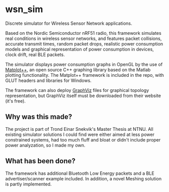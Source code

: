 # wsn_sim
Discrete simulator for Wireless Sensor Network applications.

Based on the Nordic Semiconductor nRF51 radio, this framework simulates real conditions in wireless sensor networks, and features packet collisions, accurate transmit times, random packet drops, realistic power consumption models and graphical representation of power consumption in devices, clock drift, real BLE packets.

The simulator displays power consumption graphs in OpenGL by the use of [Matplot++](https://code.google.com/p/matplotpp/), an open source C++ graphing library based on the Matlab plotting functionality. The Matplot++ framework is included in the repo, with GLUT headers and libraries for Windows. 

The framework can also deploy [GraphViz](www.graphviz.org) files for graphical topology representation, but GraphViz itself must be downloaded from their website (it's free).

## Why was this made?
The project is part of Trond Einar Snekvik's Master Thesis at NTNU. All existing simulator solutions I could find were either aimed at less power constrained systems, had too much fluff and bloat or didn't include proper power analyzation, so I made my own.

## What has been done?
The framework has additional Bluetooth Low Energy packets and a BLE advertiser/scanner example included. In addition, a novel Meshing solution is partly implemented.

